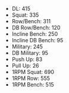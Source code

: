 * DL: 415
*  Squat: 335
*  Row/Bench: 311
*  DB Row/Bench: 120
*  Incline Bench: 250
*  Incline DB Bench: 95
*  Military: 245
*  DB Military: 95
*  Push Up: 83
*  Pull Up: 26
*  1RPM Squat: 690
*  1RPM Row: 555
*  1RPM Bench: 515
